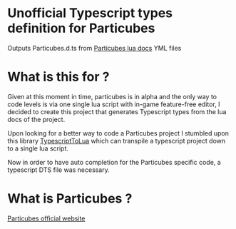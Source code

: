 # Unofficial Typescript types definition for Particubes
Outputs Particubes.d.ts from [Particubes lua docs](https://github.com/voxowl/particubes/tree/master/lua-docs/content/reference) YML files

# What is this for ?
Given at this moment in time, particubes is in alpha and the only way to code levels is via one single lua script with in-game feature-free editor, I decided to create this project that generates Typescript types from the lua docs of the project.

Upon looking for a better way to code a Particubes project I stumbled upon this library [TypescriptToLua](https://typescripttolua.github.io) which can transpile a typescript project down to a single lua script.

Now in order to have auto completion for the Particubes specific code, a typescript DTS file was necessary.

# What is Particubes ?

[Particubes official website](https://particubes.com)